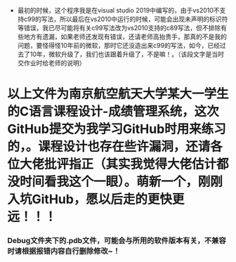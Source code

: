 * 最初的时候，这个程序我是在visual studio 2019中编写的，由于vs2010不支持c99的写法，所以最后在vs2010中运行的时候，可能会出现未声明的标识符等错误，我已尽可能将有关c99写法改为vs2010支持的c89写法，但不排除有些地方有遗漏，如果老师还发现有错误，还请老师高抬贵手，那真的不是我的问题，要怪得怪10年前的微软，那时它还没造出来c99的写法，如今，已经过去了10年，微软升级了，我们也该跟着升级了，不是嘛！。（该段文字是当时交作业时给老师的说明）

# 以上文件为南京航空航天大学某大一学生的C语言课程设计-成绩管理系统，这次GitHub提交为我学习GitHub时用来练习的，。课程设计也存在些许漏洞，还请各位大佬批评指正（其实我觉得大佬估计都没时间看我这个一眼）。萌新一个，刚刚入坑GitHub，愿以后走的更快更远！！！
### Debug文件夹下的.pdb文件，可能会与所用的软件版本有关，不兼容时请根据报错内容自行删除修改~！

